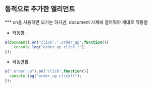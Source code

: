 ## 동적으로 추가한 엘리먼트

*** on을 사용하면 되기는 하지만, document 자체에 걸어줘야 제대로 작동함


* 작동함.

```javascript
$(document).on("click",".order_up",function(){
    console.log("order_up click!!");
});
```




* 작동안함.

```javascript
$(".order_up").on("click",function(){
  console.log("order_up click!!");
});
```

